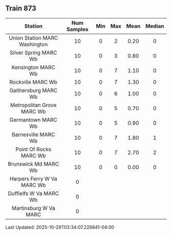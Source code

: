 ## Train 873

| Station | Num Samples | Min | Max | Mean | Median |
| :-----: | :---------: | :-: | :-: | :--: | :----: |
| Union Station MARC Washington | 10 | 0 | 2 | 0.20 | 0 |
| Silver Spring MARC Wb | 10 | 0 | 3 | 0.80 | 0 |
| Kensington MARC Wb | 10 | 0 | 7 | 1.10 | 0 |
| Rockville MARC Wb | 10 | 0 | 7 | 1.30 | 0 |
| Gaithersburg MARC Wb | 10 | 0 | 6 | 1.00 | 0 |
| Metropolitan Grove MARC Wb | 10 | 0 | 5 | 0.70 | 0 |
| Germantown MARC Wb | 10 | 0 | 5 | 0.90 | 0 |
| Barnesville MARC Wb | 10 | 0 | 7 | 1.80 | 1 |
| Point Of Rocks MARC Wb | 10 | 0 | 7 | 2.70 | 2 |
| Brunswick Md MARC Wb | 10 | 0 | 0 | 0.00 | 0 |
| Harpers Ferry W Va MARC Wb | 0 |  |  |  |  |
| Duffielfs W Va MARC Wb | 0 |  |  |  |  |
| Martinsburg W Va MARC | 0 |  |  |  |  |


Last Updated: 2025-10-29T03:34:07.228841-04:00